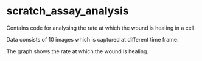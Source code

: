 # scratch_assay_analysis

Contains code for analysing the rate at which the wound is healing in a cell. 

Data consists of 10 images which is captured at different time frame. 


The graph shows the rate at which the wound is healing. 
